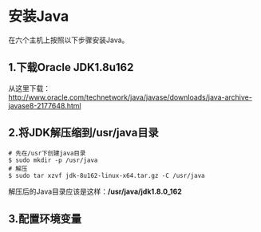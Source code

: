 安装Java
================================================================================
在六个主机上按照以下步骤安装Java。

## 1.下载Oracle JDK1.8u162
从这里下载：
http://www.oracle.com/technetwork/java/javase/downloads/java-archive-javase8-2177648.html

## 2.将JDK解压缩到/usr/java目录
```shell
# 先在/usr下创建java目录
$ sudo mkdir -p /usr/java
# 解压
$ sudo tar xzvf jdk-8u162-linux-x64.tar.gz -C /usr/java
```
解压后的Java目录应该是这样：**/usr/java/jdk1.8.0_162**

## 3.配置环境变量

